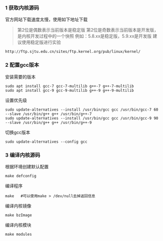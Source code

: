 ### 1 获取内核源码
官方网站下载速度太慢，使用如下地址下载
> 第2位是偶数表示当前版本是稳定版
> 第2位是奇数表示当前版本是开发版，是内核开发过程中的一个快照
> 例如：5.8.xx是稳定版，5.9.xx是开发版
> 建议使用稳定版进行实验

```shell
http://ftp.sjtu.edu.cn/sites/ftp.kernel.org/pub/linux/kernel/
```
### 2 配置gcc版本
安装需要的版本
```shell
sudo apt install gcc-7 gcc-7-multilib g++-7 g++-7-multilib
sudo apt install gcc-9 gcc-9-multilib g++-9 g++-9-multilib
```
设置优先级
```shell
sudo update-alternatives --install /usr/bin/gcc gcc /usr/bin/gcc-7 60 --slave /usr/bin/g++ g++ /usr/bin/g++-7
sudo update-alternatives --install /usr/bin/gcc gcc /usr/bin/gcc-9 90 --slave /usr/bin/g++ g++ /usr/bin/g++-9
```
切换gcc版本
```shell
sudo update-alternatives --config gcc
```


### 3 编译内核源码
根据环境创建默认配置
```shell
make defconfig
```
编译程序
```shell
make   #可以使用make > /dev/null去掉返回信息
```
编译内核镜像
```shell
make bzImage
```
编译内核模块
```shell
make modules
```